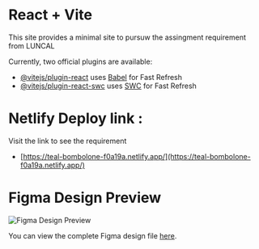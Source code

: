 # React + Vite

This site provides a minimal site to pursuw the assingment requirement from LUNCAL

Currently, two official plugins are available:

- [@vitejs/plugin-react](https://github.com/vitejs/vite-plugin-react/blob/main/packages/plugin-react/README.md) uses [Babel](https://babeljs.io/) for Fast Refresh
- [@vitejs/plugin-react-swc](https://github.com/vitejs/vite-plugin-react-swc) uses [SWC](https://swc.rs/) for Fast Refresh


# Netlify Deploy link :

Visit the link to see the requirement 
- [https://teal-bombolone-f0a19a.netlify.app/](https://teal-bombolone-f0a19a.netlify.app/)


# Figma Design Preview

![Figma Design Preview](./public/figma-design-preview.png)

You can view the complete Figma design file [here](./public/your-figma-file.fig).